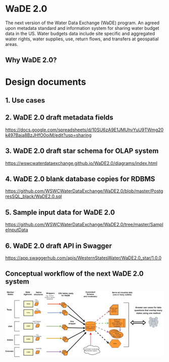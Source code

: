# WaDE 2.0 
The next version of the Water Data Exchange (WaDE) program. An agreed upon metadata standard and information system for sharing water budget data in the US. Water budgets data include site specific and aggregated water rights, water supplies, use, return flows, and transfers at geospatial areas. 

## Why WaDE 2.0? 


# Design documents  
## 1. Use cases


## 2. WaDE 2.0 draft metadata fields 
https://docs.google.com/spreadsheets/d/10SU6zA9E1JMUhvYuU9TWmg20k497Baja8BzJHfO0oiM/edit?usp=sharing

## 3. WaDE 2.0 draft star schema for OLAP system   
https://wswcwaterdataexchange.github.io/WaDE2.0/diagrams/index.html

## 4. WaDE 2.0 blank database copies for RDBMS
https://github.com/WSWCWaterDataExchange/WaDE2.0/blob/master/PostgresSQL_black/WaDE2.0.sql

## 5. Sample input data for WaDE 2.0
https://github.com/WSWCWaterDataExchange/WaDE2.0/tree/master/SampleInputData

## 6. WaDE 2.0 draft API in Swagger
https://app.swaggerhub.com/apis/WesternStatesWater/WaDE2.0_star/1.0.0


## Conceptual workflow of the next WaDE 2.0 system  
![](https://github.com/WSWCWaterDataExchange/WaDE2.0/blob/master/WaDE_workflow.jpg)

